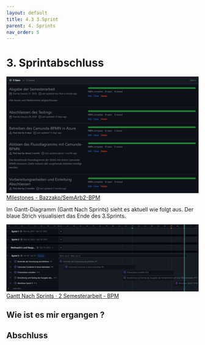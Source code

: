 ```yaml
---
layout: default
title: 4.3 3.Sprint
parent: 4. Sprints
nav_order: 5
---
```


# 3. Sprintabschluss


![Meilensteine](../../ressources/bilder/3_Sprint_Milestone.png)
[Milestones - Bazzako/SemArb2-BPM](https://github.com/Bazzako/SemArb2-BPM/milestones)

Im Gantt-Diagramm (Gantt Nach Sprints) sieht es aktuell wie folgt aus. Der blaue Strich visualisiert das Ende des 3.Sprints.

![Gantt](../../ressources/bilder/3_Sprint_Gantt.png)
[Gantt Nach Sprints · 2 Semesterarbeit - BPM](https://github.com/users/Bazzako/projects/3/views/4)

## Wie ist es mir ergangen ?


## Abschluss

